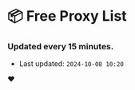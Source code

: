# :package: Free Proxy List
### Updated every 15 minutes.

- Last updated: `2024-10-08 10:20`

:heart:
